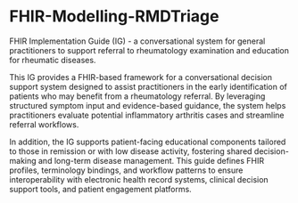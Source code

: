 # FHIR-Modelling-RMDTriage
FHIR Implementation Guide (IG) - a conversational system for general practitioners to support referral to rheumatology examination and education for rheumatic diseases.

This IG provides a FHIR-based framework for a conversational decision support system designed to assist practitioners in the early identification of patients who may benefit from a rheumatology referral. By leveraging structured symptom input and evidence-based guidance, the system helps practitioners evaluate potential inflammatory arthritis cases and streamline referral workflows.

In addition, the IG supports patient-facing educational components tailored to those in remission or with low disease activity, fostering shared decision-making and long-term disease management.
This guide defines FHIR profiles, terminology bindings, and workflow patterns to ensure interoperability with electronic health record systems, clinical decision support tools, and patient engagement platforms.
